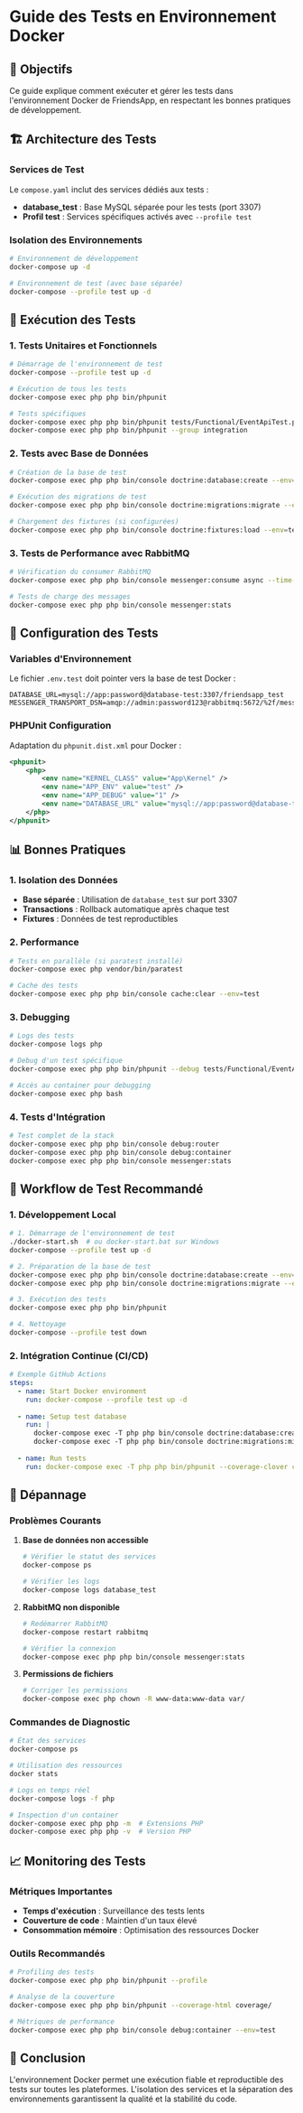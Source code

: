 # Guide des Tests en Environnement Docker

## 🎯 Objectifs

Ce guide explique comment exécuter et gérer les tests dans l'environnement Docker de FriendsApp, en respectant les bonnes pratiques de développement.

## 🏗️ Architecture des Tests

### Services de Test

Le `compose.yaml` inclut des services dédiés aux tests :

- **database_test** : Base MySQL séparée pour les tests (port 3307)
- **Profil test** : Services spécifiques activés avec `--profile test`

### Isolation des Environnements

```bash
# Environnement de développement
docker-compose up -d

# Environnement de test (avec base séparée)
docker-compose --profile test up -d
```

## 🚀 Exécution des Tests

### 1. Tests Unitaires et Fonctionnels

```bash
# Démarrage de l'environnement de test
docker-compose --profile test up -d

# Exécution de tous les tests
docker-compose exec php php bin/phpunit

# Tests spécifiques
docker-compose exec php php bin/phpunit tests/Functional/EventApiTest.php
docker-compose exec php php bin/phpunit --group integration
```

### 2. Tests avec Base de Données

```bash
# Création de la base de test
docker-compose exec php php bin/console doctrine:database:create --env=test

# Exécution des migrations de test
docker-compose exec php php bin/console doctrine:migrations:migrate --env=test --no-interaction

# Chargement des fixtures (si configurées)
docker-compose exec php php bin/console doctrine:fixtures:load --env=test --no-interaction
```

### 3. Tests de Performance avec RabbitMQ

```bash
# Vérification du consumer RabbitMQ
docker-compose exec php php bin/console messenger:consume async --time-limit=60

# Tests de charge des messages
docker-compose exec php php bin/console messenger:stats
```

## 🔧 Configuration des Tests

### Variables d'Environnement

Le fichier `.env.test` doit pointer vers la base de test Docker :

```env
DATABASE_URL=mysql://app:password@database-test:3307/friendsapp_test
MESSENGER_TRANSPORT_DSN=amqp://admin:password123@rabbitmq:5672/%2f/messages
```

### PHPUnit Configuration

Adaptation du `phpunit.dist.xml` pour Docker :

```xml
<phpunit>
    <php>
        <env name="KERNEL_CLASS" value="App\Kernel" />
        <env name="APP_ENV" value="test" />
        <env name="APP_DEBUG" value="1" />
        <env name="DATABASE_URL" value="mysql://app:password@database-test:3306/friendsapp_test" />
    </php>
</phpunit>
```

## 📊 Bonnes Pratiques

### 1. Isolation des Données

- **Base séparée** : Utilisation de `database_test` sur port 3307
- **Transactions** : Rollback automatique après chaque test
- **Fixtures** : Données de test reproductibles

### 2. Performance

```bash
# Tests en parallèle (si paratest installé)
docker-compose exec php vendor/bin/paratest

# Cache des tests
docker-compose exec php php bin/console cache:clear --env=test
```

### 3. Debugging

```bash
# Logs des tests
docker-compose logs php

# Debug d'un test spécifique
docker-compose exec php php bin/phpunit --debug tests/Functional/EventApiTest.php

# Accès au container pour debugging
docker-compose exec php bash
```

### 4. Tests d'Intégration

```bash
# Test complet de la stack
docker-compose exec php php bin/console debug:router
docker-compose exec php php bin/console debug:container
docker-compose exec php php bin/console messenger:stats
```

## 🔄 Workflow de Test Recommandé

### 1. Développement Local

```bash
# 1. Démarrage de l'environnement de test
./docker-start.sh  # ou docker-start.bat sur Windows
docker-compose --profile test up -d

# 2. Préparation de la base de test
docker-compose exec php php bin/console doctrine:database:create --env=test
docker-compose exec php php bin/console doctrine:migrations:migrate --env=test --no-interaction

# 3. Exécution des tests
docker-compose exec php php bin/phpunit

# 4. Nettoyage
docker-compose --profile test down
```

### 2. Intégration Continue (CI/CD)

```yaml
# Exemple GitHub Actions
steps:
  - name: Start Docker environment
    run: docker-compose --profile test up -d
  
  - name: Setup test database
    run: |
      docker-compose exec -T php php bin/console doctrine:database:create --env=test
      docker-compose exec -T php php bin/console doctrine:migrations:migrate --env=test --no-interaction
  
  - name: Run tests
    run: docker-compose exec -T php php bin/phpunit --coverage-clover coverage.xml
```

## 🐛 Dépannage

### Problèmes Courants

1. **Base de données non accessible**
   ```bash
   # Vérifier le statut des services
   docker-compose ps
   
   # Vérifier les logs
   docker-compose logs database_test
   ```

2. **RabbitMQ non disponible**
   ```bash
   # Redémarrer RabbitMQ
   docker-compose restart rabbitmq
   
   # Vérifier la connexion
   docker-compose exec php php bin/console messenger:stats
   ```

3. **Permissions de fichiers**
   ```bash
   # Corriger les permissions
   docker-compose exec php chown -R www-data:www-data var/
   ```

### Commandes de Diagnostic

```bash
# État des services
docker-compose ps

# Utilisation des ressources
docker stats

# Logs en temps réel
docker-compose logs -f php

# Inspection d'un container
docker-compose exec php php -m  # Extensions PHP
docker-compose exec php php -v  # Version PHP
```

## 📈 Monitoring des Tests

### Métriques Importantes

- **Temps d'exécution** : Surveillance des tests lents
- **Couverture de code** : Maintien d'un taux élevé
- **Consommation mémoire** : Optimisation des ressources Docker

### Outils Recommandés

```bash
# Profiling des tests
docker-compose exec php php bin/phpunit --profile

# Analyse de la couverture
docker-compose exec php php bin/phpunit --coverage-html coverage/

# Métriques de performance
docker-compose exec php php bin/console debug:container --env=test
```

## 🎯 Conclusion

L'environnement Docker permet une exécution fiable et reproductible des tests sur toutes les plateformes. L'isolation des services et la séparation des environnements garantissent la qualité et la stabilité du code.
